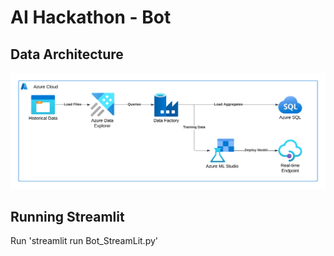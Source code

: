 # AI Hackathon - Bot

## Data Architecture

![alt text](/diagrams/PGJR%20-%20Architecture%20-%20Data%20Processing.png)

## Running Streamlit

Run 'streamlit run Bot_StreamLit.py'

